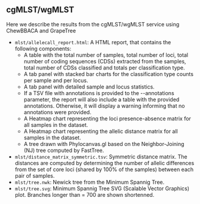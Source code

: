 ## cgMLST/wgMLST

Here we describe the results from the cgMLST/wgMLST service using ChewBBACA and GrapeTree

- `mlst/allelecall_report.html`: A HTML report, that contains the following components:
  - A table with the total number of samples, total number of loci, total number of coding sequences (CDSs) extracted from the samples, total number of CDSs classified and totals per classification type.
  - A tab panel with stacked bar charts for the classification type counts per sample and per locus.
  - A tab panel with detailed sample and locus statistics.
  - If a TSV file with annotations is provided to the --annotations parameter, the report will also include a table with the provided annotations. Otherwise, it will display a warning informing that no annotations were provided.
  - A Heatmap chart representing the loci presence-absence matrix for all samples in the dataset.
  - A Heatmap chart representing the allelic distance matrix for all samples in the dataset.
  - A tree drawn with Phylocanvas.gl based on the Neighbor-Joining (NJ) tree computed by FastTree.
- `mlst/distance_matrix_symmetric.tsv`: Symmetric distance matrix. The distances are computed by determining the number of allelic differences from the set of core loci (shared by 100% of the samples) between each pair of samples.
- `mlst/tree.nwk`: Newick tree from the Minimum Spannig Tree.
- `mlst/tree.svg`: Minimum Spannig Tree SVG (Scalable Vector Graphics) plot. Branches longer than = 700 are shown shortenned.
